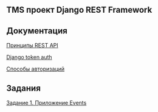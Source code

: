 ## TMS проект Django REST Framework


## Документация

[Принципы REST API](docs/REST.drawio.pdf)

[Django token auth](docs/django-token-auth.pdf)

[Способы авторизаций](docs/JWT.pdf)

## Задания

[Задание 1. Приложение Events](docs/ex1.pdf)